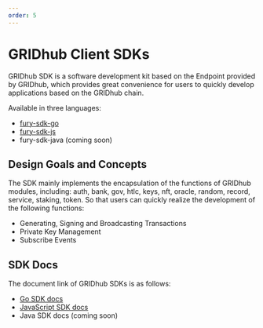 ```yaml
---
order: 5
---
```


# GRIDhub Client SDKs

GRIDhub SDK is a software development kit based on the Endpoint provided by GRIDhub, which provides great convenience for users to quickly develop applications based on the GRIDhub chain.

Available in three languages:

- [fury-sdk-go](https://github.com/gridiron-zone/fury-sdk-go)
- [fury-sdk-js](https://github.com/gridiron-zone/fury-sdk-js)
- fury-sdk-java (coming soon)

## Design Goals and Concepts

The SDK mainly implements the encapsulation of the functions of GRIDhub modules, including: auth, bank, gov, htlc, keys, nft, oracle, random, record, service, staking, token. So that users can quickly realize the development of the following functions:

- Generating, Signing and Broadcasting Transactions
- Private Key Management
- Subscribe Events

## SDK Docs

The document link of GRIDhub SDKs is as follows:

- [Go SDK docs](https://github.com/gridiron-zone/fury-sdk-go/blob/master/README.md)
- [JavaScript SDK docs](https://github.com/gridiron-zone/fury-sdk-js/blob/master/README.md)
- Java SDK docs (coming soon)
